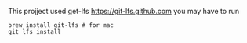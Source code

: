

This projject used get-lfs
https://git-lfs.github.com
you may have to run
```
brew install git-lfs # for mac
git lfs install
```